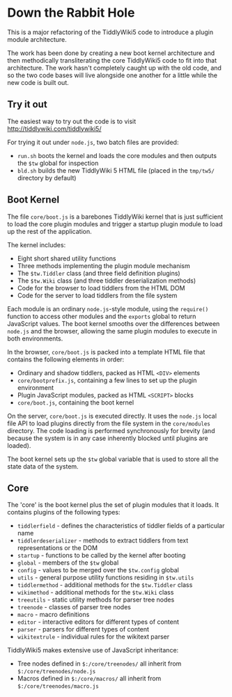 # Down the Rabbit Hole

This is a major refactoring of the TiddlyWiki5 code to introduce a plugin module architecture.

The work has been done by creating a new boot kernel architecture and then methodically transliterating the core TiddlyWiki5 code to fit into that architecture. The work hasn't completely caught up with the old code, and so the two code bases will live alongside one another for a little while the new code is built out.

## Try it out

The easiest way to try out the code is to visit http://tiddlywiki.com/tiddlywiki5/

For trying it out under `node.js`, two batch files are provided:

* `run.sh` boots the kernel and loads the core modules and then outputs the `$tw` global for inspection
* `bld.sh` builds the new TiddlyWiki 5 HTML file (placed in the `tmp/tw5/` directory by default)

## Boot Kernel

The file `core/boot.js` is a barebones TiddlyWiki kernel that is just sufficient to load the core plugin modules and trigger a startup plugin module to load up the rest of the application.

The kernel includes:

* Eight short shared utility functions
* Three methods implementing the plugin module mechanism
* The `$tw.Tiddler` class (and three field definition plugins)
* The `$tw.Wiki` class (and three tiddler deserialization methods)
* Code for the browser to load tiddlers from the HTML DOM
* Code for the server to load tiddlers from the file system

Each module is an ordinary `node.js`-style module, using the `require()` function to access other modules and the `exports` global to return JavaScript values. The boot kernel smooths over the differences between `node.js` and the browser, allowing the same plugin modules to execute in both environments.

In the browser, `core/boot.js` is packed into a template HTML file that contains the following elements in order:

* Ordinary and shadow tiddlers, packed as HTML `<DIV>` elements
* `core/bootprefix.js`, containing a few lines to set up the plugin environment
* Plugin JavaScript modules, packed as HTML `<SCRIPT>` blocks
* `core/boot.js`, containing the boot kernel

On the server, `core/boot.js` is executed directly. It uses the `node.js` local file API to load plugins directly from the file system in the `core/modules` directory. The code loading is performed synchronously for brevity (and because the system is in any case inherently blocked until plugins are loaded).

The boot kernel sets up the `$tw` global variable that is used to store all the state data of the system.

## Core 

The 'core' is the boot kernel plus the set of plugin modules that it loads. It contains plugins of the following types:

* `tiddlerfield` - defines the characteristics of tiddler fields of a particular name
* `tiddlerdeserializer` - methods to extract tiddlers from text representations or the DOM
* `startup` - functions to be called by the kernel after booting
* `global` - members of the `$tw` global
* `config` - values to be merged over the `$tw.config` global
* `utils` - general purpose utility functions residing in `$tw.utils`
* `tiddlermethod` - additional methods for the `$tw.Tiddler` class
* `wikimethod` - additional methods for the `$tw.Wiki` class
* `treeutils` - static utility methods for parser tree nodes 
* `treenode` - classes of parser tree nodes
* `macro` - macro definitions
* `editor` - interactive editors for different types of content
* `parser` - parsers for different types of content
* `wikitextrule` - individual rules for the wikitext parser

TiddlyWiki5 makes extensive use of JavaScript inheritance:

* Tree nodes defined in `$:/core/treenodes/` all inherit from `$:/core/treenodes/node.js`
* Macros defined in `$:/core/macros/` all inherit from `$:/core/treenodes/macro.js`
